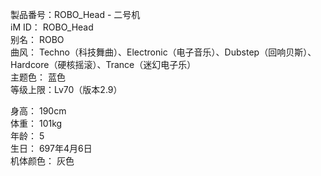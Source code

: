 製品番号：ROBO_Head - 二号机  
iM ID： ROBO_Head  
别名： ROBO  
曲风： Techno（科技舞曲）、Electronic（电子音乐）、Dubstep（回响贝斯）、Hardcore（硬核摇滚）、Trance（迷幻电子乐）  
主题色： 蓝色  
等级上限：Lv70（版本2.9）

身高： 190cm  
体重： 101kg  
年龄： 5   
生日： 697年4月6日  
机体颜色： 灰色